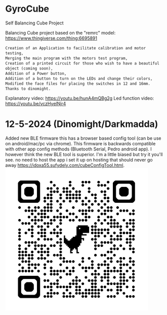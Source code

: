 # GyroCube
 Self Balancing Cube Project

Balancing Cube project based on the "remrc" model: https://www.thingiverse.com/thing:6695891

    Creation of an Application to facilitate calibration and motor testing,
    Merging the main program with the motors test program,
    Creation of a printed circuit for those who wish to have a beautiful object (coming soon),
    Addition of a Power button,
    Addition of a button to turn on the LEDs and change their colors,
    Modified the face files for placing the switches in 12 and 16mm. Thanks to dinomight.

Explanatory video: https://youtu.be/hunA4mQBg2g
Led function video: https://youtu.be/vczHyelNjr4

# 12-5-2024 (Dinomight/Darkmadda)
Added new BLE firmware this has a browser based config tool (can be use on android/mac/pc via chrome). This firmware is backwards compatible with other app config methods (Bluetooth Serial, Pedro android app). I however think the new BLE tool is superior. I'm a little biased but try it you'll see. no need to host the app i set it up on hosting that should never go away https://idoxa55.sufydely.com/cubeConfigTool.html. ![screenshot](pictures/bleQRCode.png)